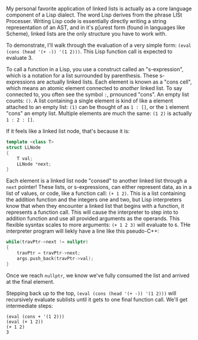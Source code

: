 My personal favorite application of linked lists is actually as a core language component of a Lisp dialect.  The word Lisp derives from the phrase LISt Processer.  Writing Lisp code is essentially directly writing a string representation of an AST, and in it's p[urest form (found in languages like Scheme), linked lists are the only structure you have to work with.

To demonstrate, I'll walk through the evaluation of a very simple form: `(eval (cons (head '(+ -)) '(1 2)))`.  This Lisp function call is expected to evaluate 3.

To call a function in a Lisp, you use a construct called an "s-expression", which is a notation for a list surrounded by parenthesis.  These s-expressions are actually linked lists.  Each element is known as a "cons cell", which means an atomic element connected to *another* linked list.  To say connected to, you often see the symbol `:`, prnounced "cons".  An empty list counts:  `()`.  A list containing a single element is kind of like a element attached to an empty list:  `(1)` can be thought of as `1 : []`, or the `1` element "cons" an empty list.  Multiple elements are much the same: `(1 2)` is actually `1 : 2 : []`.

If it feels like a linked list node, that's because it is:

```cpp
template <class T>
struct LLNode
{
    T val;
    LLNode *next;
}
```

Each element is a linked list node "consed" to another linked list through a `next` pointer!  These lists, or s-expressions, can either represent data, as in a list of values, or code, like a function call: `(+ 1 2)`.  This is a list containing the addition function and the integers one and two, but Lisp interpreters know that when they encounter a linked list that begins with a function, it represents a function call.  This will cause the interpreter to step into to addition function and use all provided arguments as the operands.  This flexible sysntax scales to more arguments: `(+ 1 2 3)` will evaluate to `6`.  THe interpreter program will liekly have a line like this pseudo-C++:

```cpp
while(travPtr->next != nullptr)
{
    travPtr = travPtr->next;
    args.push_back(travPtr->val);
}
```

Once we reach `nullptr`, we know we've fully consumed the list and arrived at the final element.

Stepping back up to the top, `(eval (cons (head '(+ -)) '(1 2)))` will recursively evaluate sublists until it gets to one final function call.  We'll get intermediate steps:

```
(eval (cons + '(1 2)))
(eval (+ 1 2))
(+ 1 2)
3
```
